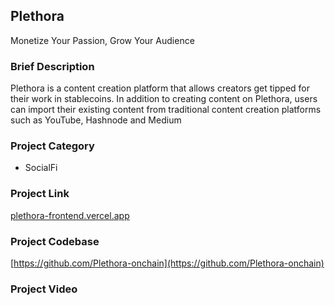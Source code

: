 ## Plethora

Monetize Your Passion, Grow Your Audience

### Brief Description

Plethora is a content creation platform that allows creators get tipped for their work in stablecoins. In addition to creating content on Plethora, users can import their existing content from traditional content creation platforms such as YouTube, Hashnode and Medium

### Project Category

- SocialFi

### Project Link
[plethora-frontend.vercel.app](plethora-frontend.vercel.app)

### Project Codebase
[https://github.com/Plethora-onchain](https://github.com/Plethora-onchain)

### Project Video
